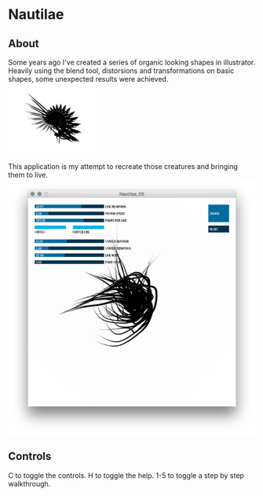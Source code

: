 # Nautilae

## About
Some years ago I've created a series of organic looking shapes in illustrator.
Heavily using the blend tool, distorsions and transformations on basic shapes, some unexpected results were achieved.
![Illustrator Source Material](/images/nautilae_01.png)

This application is my attempt to recreate those creatures and bringing them to live. 
![Processing](/images/application-screenshot-1.png)

## Controls
C to toggle the controls.
H to toggle the help.
1-5 to toggle a step by step walkthrough.



